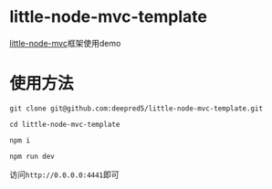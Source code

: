 # little-node-mvc-template

[little-node-mvc](https://github.com/deepred5/little-node-mvc)框架使用demo

# 使用方法
```
git clone git@github.com:deepred5/little-node-mvc-template.git

cd little-node-mvc-template

npm i

npm run dev
```

访问`http://0.0.0.0:4441`即可